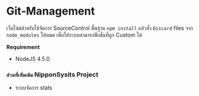 # Git-Management

เว็บไซต์สำหรับใช้จัดการ SourceControl พื้นฐาน `npm install` แล้วสั่ง `Discard` files จาก `node_modules` ให้หมด  เพื่อให้ระบบสามารถฟังชั่นที่ถูก Custom ได้

**Requirement**

 - NodeJS 4.5.0


### `ส่วนที่เพิ่มเติม` NipponSysits Project
- ระบบจัดการ stats
	
